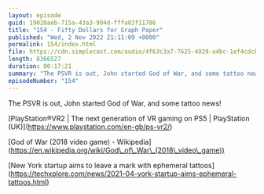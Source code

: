 ```yaml
---
layout: episode
guid: 19020aeb-715a-43a3-994d-fffa83f11786
title: "154 - Fifty Dollars for Graph Paper"
published: "Wed, 2 Nov 2022 21:11:09 +0000"
permalink: 154/index.html
file: https://cdn.simplecast.com/audio/4f63c3a7-7625-4929-a4bc-1ef4cdcbca06/episodes/a69c00b2-4efb-447e-9447-94ab5a8c4183/audio/5e58defa-27ed-4ba7-bf52-4d477d98579d/default_tc.mp3?aid=rss_feed&feed=7Rzwf7P6
length: 8366527
duration: 00:17:21
summary: "The PSVR is out, John started God of War, and some tattoo news!"
episodeNumber: "154"
---
```


The PSVR is out, John started God of War, and some tattoo news!

\[PlayStation®VR2 | The next generation of VR gaming on PS5 | PlayStation (UK)\](https://www.playstation.com/en-gb/ps-vr2/)

\[God of War (2018 video game) - Wikipedia\](https://en.wikipedia.org/wiki/God\_of\_War\_(2018\_video\_game))

\[New York startup aims to leave a mark with ephemeral tattoos\](https://techxplore.com/news/2021-04-york-startup-aims-ephemeral-tattoos.html)
